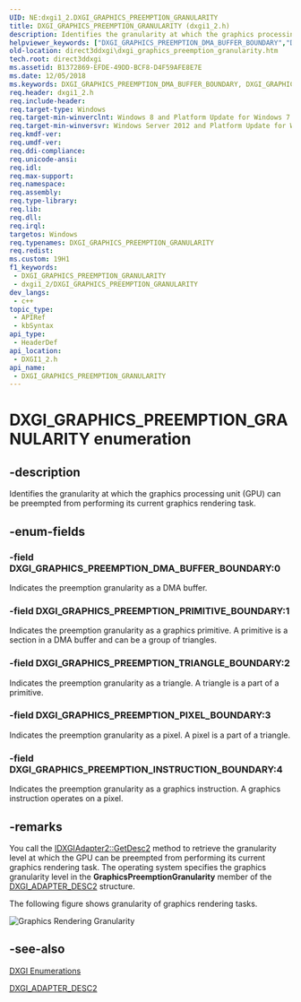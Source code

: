 ```yaml
---
UID: NE:dxgi1_2.DXGI_GRAPHICS_PREEMPTION_GRANULARITY
title: DXGI_GRAPHICS_PREEMPTION_GRANULARITY (dxgi1_2.h)
description: Identifies the granularity at which the graphics processing unit (GPU) can be preempted from performing its current graphics rendering task.
helpviewer_keywords: ["DXGI_GRAPHICS_PREEMPTION_DMA_BUFFER_BOUNDARY","DXGI_GRAPHICS_PREEMPTION_GRANULARITY","DXGI_GRAPHICS_PREEMPTION_GRANULARITY enumeration [DXGI]","DXGI_GRAPHICS_PREEMPTION_INSTRUCTION_BOUNDARY","DXGI_GRAPHICS_PREEMPTION_PIXEL_BOUNDARY","DXGI_GRAPHICS_PREEMPTION_PRIMITIVE_BOUNDARY","DXGI_GRAPHICS_PREEMPTION_TRIANGLE_BOUNDARY","direct3ddxgi.dxgi_graphics_preemption_granularity","dxgi1_2/DXGI_GRAPHICS_PREEMPTION_DMA_BUFFER_BOUNDARY","dxgi1_2/DXGI_GRAPHICS_PREEMPTION_GRANULARITY","dxgi1_2/DXGI_GRAPHICS_PREEMPTION_INSTRUCTION_BOUNDARY","dxgi1_2/DXGI_GRAPHICS_PREEMPTION_PIXEL_BOUNDARY","dxgi1_2/DXGI_GRAPHICS_PREEMPTION_PRIMITIVE_BOUNDARY","dxgi1_2/DXGI_GRAPHICS_PREEMPTION_TRIANGLE_BOUNDARY"]
old-location: direct3ddxgi\dxgi_graphics_preemption_granularity.htm
tech.root: direct3ddxgi
ms.assetid: B1372869-EFDE-49DD-BCF8-D4F59AFE8E7E
ms.date: 12/05/2018
ms.keywords: DXGI_GRAPHICS_PREEMPTION_DMA_BUFFER_BOUNDARY, DXGI_GRAPHICS_PREEMPTION_GRANULARITY, DXGI_GRAPHICS_PREEMPTION_GRANULARITY enumeration [DXGI], DXGI_GRAPHICS_PREEMPTION_INSTRUCTION_BOUNDARY, DXGI_GRAPHICS_PREEMPTION_PIXEL_BOUNDARY, DXGI_GRAPHICS_PREEMPTION_PRIMITIVE_BOUNDARY, DXGI_GRAPHICS_PREEMPTION_TRIANGLE_BOUNDARY, direct3ddxgi.dxgi_graphics_preemption_granularity, dxgi1_2/DXGI_GRAPHICS_PREEMPTION_DMA_BUFFER_BOUNDARY, dxgi1_2/DXGI_GRAPHICS_PREEMPTION_GRANULARITY, dxgi1_2/DXGI_GRAPHICS_PREEMPTION_INSTRUCTION_BOUNDARY, dxgi1_2/DXGI_GRAPHICS_PREEMPTION_PIXEL_BOUNDARY, dxgi1_2/DXGI_GRAPHICS_PREEMPTION_PRIMITIVE_BOUNDARY, dxgi1_2/DXGI_GRAPHICS_PREEMPTION_TRIANGLE_BOUNDARY
req.header: dxgi1_2.h
req.include-header: 
req.target-type: Windows
req.target-min-winverclnt: Windows 8 and Platform Update for Windows 7 [desktop apps \| UWP apps]
req.target-min-winversvr: Windows Server 2012 and Platform Update for Windows Server 2008 R2 [desktop apps \| UWP apps]
req.kmdf-ver: 
req.umdf-ver: 
req.ddi-compliance: 
req.unicode-ansi: 
req.idl: 
req.max-support: 
req.namespace: 
req.assembly: 
req.type-library: 
req.lib: 
req.dll: 
req.irql: 
targetos: Windows
req.typenames: DXGI_GRAPHICS_PREEMPTION_GRANULARITY
req.redist: 
ms.custom: 19H1
f1_keywords:
 - DXGI_GRAPHICS_PREEMPTION_GRANULARITY
 - dxgi1_2/DXGI_GRAPHICS_PREEMPTION_GRANULARITY
dev_langs:
 - c++
topic_type:
 - APIRef
 - kbSyntax
api_type:
 - HeaderDef
api_location:
 - DXGI1_2.h
api_name:
 - DXGI_GRAPHICS_PREEMPTION_GRANULARITY
---
```


# DXGI_GRAPHICS_PREEMPTION_GRANULARITY enumeration


## -description

Identifies the granularity at which the graphics processing unit (GPU) can be preempted from performing its current graphics rendering task.

## -enum-fields

### -field DXGI_GRAPHICS_PREEMPTION_DMA_BUFFER_BOUNDARY:0

Indicates the preemption granularity as a DMA buffer.

### -field DXGI_GRAPHICS_PREEMPTION_PRIMITIVE_BOUNDARY:1

Indicates the preemption granularity as a graphics primitive. A primitive is a section in a DMA buffer and can be a group of triangles.

### -field DXGI_GRAPHICS_PREEMPTION_TRIANGLE_BOUNDARY:2

Indicates the preemption granularity as a triangle. A triangle is a part of a primitive.

### -field DXGI_GRAPHICS_PREEMPTION_PIXEL_BOUNDARY:3

Indicates the preemption granularity as a pixel. A pixel is a part of a triangle.

### -field DXGI_GRAPHICS_PREEMPTION_INSTRUCTION_BOUNDARY:4

Indicates the preemption granularity as a graphics instruction. A graphics instruction operates on a pixel.

## -remarks

You call the <a href="/windows/desktop/api/dxgi1_2/nf-dxgi1_2-idxgiadapter2-getdesc2">IDXGIAdapter2::GetDesc2</a> method to retrieve the granularity level at which the GPU can be preempted from performing its current graphics rendering task. The operating system specifies the graphics granularity level in the  <b>GraphicsPreemptionGranularity</b> member of the <a href="/windows/desktop/api/dxgi1_2/ns-dxgi1_2-dxgi_adapter_desc2">DXGI_ADAPTER_DESC2</a> structure.

The following figure shows granularity of graphics rendering tasks.

<img alt="Graphics Rendering Granularity" src="./images/Graphics_Preempt.png"/>

## -see-also

<a href="/windows/desktop/direct3ddxgi/d3d10-graphics-reference-dxgi-enums">DXGI Enumerations</a>



<a href="/windows/desktop/api/dxgi1_2/ns-dxgi1_2-dxgi_adapter_desc2">DXGI_ADAPTER_DESC2</a>

